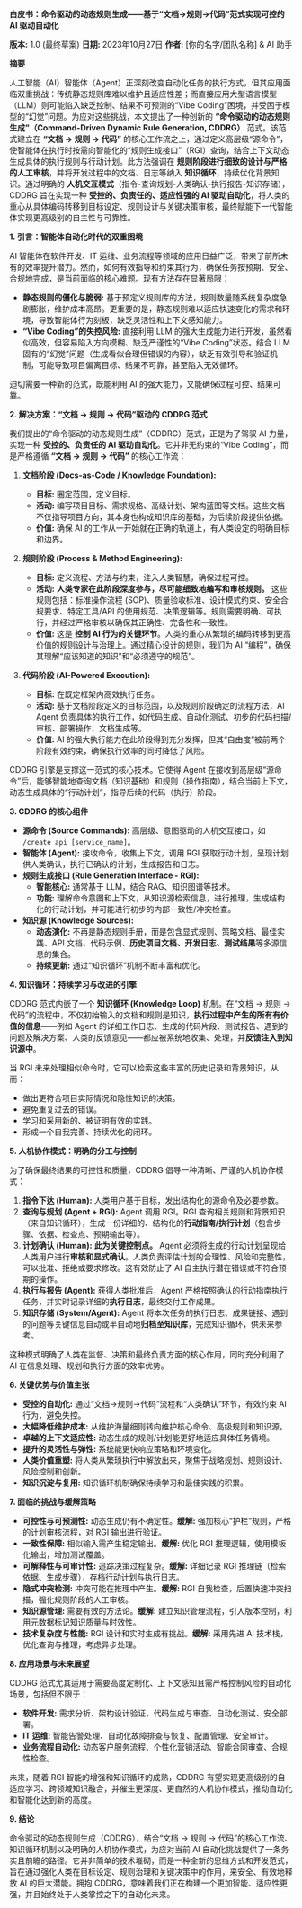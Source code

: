 **白皮书：命令驱动的动态规则生成——基于“文档->规则->代码”范式实现可控的 AI 驱动自动化**

**版本:** 1.0 (最终草案)
**日期:** 2023年10月27日
**作者:** [你的名字/团队名称] & AI 助手

**摘要**

人工智能（AI）智能体（Agent）正深刻改变自动化任务的执行方式，但其应用面临双重挑战：传统静态规则库难以维护且适应性差；而直接应用大型语言模型（LLM）则可能陷入缺乏控制、结果不可预测的“Vibe Coding”困境，并受困于模型的“幻觉”问题。为应对这些挑战，本文提出了一种创新的 **“命令驱动的动态规则生成”（Command-Driven Dynamic Rule Generation, CDDRG）** 范式。该范式建立在 **“文档 -> 规则 -> 代码”** 的核心工作流之上，通过定义高层级“源命令”，使智能体在执行时按需向智能化的“规则生成接口”（RGI）查询，结合上下文动态生成具体的执行规则与行动计划。此方法强调在 **规则阶段进行细致的设计与严格的人工审核**，并将开发过程中的文档、日志等纳入 **知识循环**，持续优化背景知识。通过明确的 **人机交互模式**（指令-查询规划-人类确认-执行报告-知识存储），CDDRG 旨在实现一种 **受控的、负责任的、适应性强的 AI 驱动自动化**，将人类的重心从具体编码转移到目标设定、规则设计与关键决策审核，最终赋能下一代智能体实现更高级别的自主性与可靠性。

**1. 引言：智能体自动化时代的双重困境**

AI 智能体在软件开发、IT 运维、业务流程等领域的应用日益广泛，带来了前所未有的效率提升潜力。然而，如何有效指导和约束其行为，确保任务按预期、安全、合规地完成，是当前面临的核心难题。现有方法存在显著局限：

* **静态规则的僵化与脆弱:** 基于预定义规则库的方法，规则数量随系统复杂度急剧膨胀，维护成本高昂。更重要的是，静态规则难以适应快速变化的需求和环境，导致智能体行为刻板，缺乏灵活性和上下文感知能力。
* **“Vibe Coding”的失控风险:** 直接利用 LLM 的强大生成能力进行开发，虽然看似高效，但容易陷入方向模糊、缺乏严谨性的“Vibe Coding”状态。结合 LLM 固有的“幻觉”问题（生成看似合理但错误的内容），缺乏有效引导和验证机制，可能导致项目偏离目标、结果不可靠，甚至陷入无效循环。

迫切需要一种新的范式，既能利用 AI 的强大能力，又能确保过程可控、结果可靠。

**2. 解决方案：“文档 -> 规则 -> 代码”驱动的 CDDRG 范式**

我们提出的“命令驱动的动态规则生成”（CDDRG）范式，正是为了驾驭 AI 力量，实现一种 **受控的、负责任的 AI 驱动自动化**。它并非无约束的“Vibe Coding”，而是严格遵循 **“文档 -> 规则 -> 代码”** 的核心工作流：

1. **文档阶段 (Docs-as-Code / Knowledge Foundation):**
    * **目标:** 圈定范围，定义目标。
    * **活动:** 编写项目目标、需求规格、高级计划、架构蓝图等文档。这些文档不仅指导项目方向，其本身也构成知识库的基础，为后续阶段提供依据。
    * **价值:** 确保 AI 的工作从一开始就在正确的轨道上，有人类设定的明确目标和边界。

2. **规则阶段 (Process & Method Engineering):**
    * **目标:** 定义流程、方法与约束，注入人类智慧，确保过程可控。
    * **活动:** **人类专家在此阶段深度参与，尽可能细致地编写和审核规则。** 这些规则包括：标准操作流程 (SOP)、质量验收标准、设计模式约束、安全合规要求、特定工具/API 的使用规范、决策逻辑等。规则需要明确、可执行，并经过严格审核以确保其正确性、完备性和一致性。
    * **价值:** 这是 **控制 AI 行为的关键环节**。人类的重心从繁琐的编码转移到更高价值的规则设计与治理上。通过精心设计的规则，我们为 AI “编程”，确保其理解“应该知道的知识”和“必须遵守的规范”。

3. **代码阶段 (AI-Powered Execution):**
    * **目标:** 在既定框架内高效执行任务。
    * **活动:** 基于文档阶段定义的目标范围，以及规则阶段确定的流程方法，AI Agent 负责具体的执行工作，如代码生成、自动化测试、初步的代码扫描/审核、部署操作、文档生成等。
    * **价值:** AI 的强大执行能力在此阶段得到充分发挥，但其“自由度”被前两个阶段有效约束，确保执行效率的同时降低了风险。

CDDRG 引擎是支撑这一范式的核心技术。它使得 Agent 在接收到高层级“源命令”后，能够智能地查询文档（知识基础）和规则（操作指南），结合当前上下文，动态生成具体的“行动计划”，指导后续的代码（执行）阶段。

**3. CDDRG 的核心组件**

* **源命令 (Source Commands):** 高层级、意图驱动的人机交互接口，如 `/create api [service_name]`。
* **智能体 (Agent):** 接收命令，收集上下文，调用 RGI 获取行动计划，呈现计划供人类确认，执行已确认的计划，生成报告和日志。
* **规则生成接口 (Rule Generation Interface - RGI):**
  * **智能核心:** 通常基于 LLM，结合 RAG、知识图谱等技术。
  * **功能:** 理解命令意图和上下文，从知识源检索信息，进行推理，生成结构化的行动计划，并可能进行初步的内部一致性/冲突检查。
* **知识源 (Knowledge Sources):**
  * **动态演化:** 不再是静态规则手册，而是包含显式规则、策略文档、最佳实践、API 文档、代码示例、**历史项目文档、开发日志、测试结果**等多源信息的集合。
  * **持续更新:** 通过“知识循环”机制不断丰富和优化。

**4. 知识循环：持续学习与改进的引擎**

CDDRG 范式内嵌了一个 **知识循环 (Knowledge Loop)** 机制。在“文档 -> 规则 -> 代码”的流程中，不仅初始输入的文档和规则是知识，**执行过程中产生的所有有价值的信息**——例如 Agent 的详细工作日志、生成的代码片段、测试报告、遇到的问题及解决方案、人类的反馈意见——都应被系统地收集、处理，并**反馈注入到知识源中**。

当 RGI 未来处理相似命令时，它可以检索这些丰富的历史记录和背景知识，从而：

* 做出更符合项目实际情况和隐性知识的决策。
* 避免重复过去的错误。
* 学习和采用新的、被证明有效的实践。
* 形成一个自我完善、持续优化的闭环。

**5. 人机协作模式：明确的分工与控制**

为了确保最终结果的可控性和质量，CDDRG 倡导一种清晰、严谨的人机协作模式：

1. **指令下达 (Human):** 人类用户基于目标，发出结构化的源命令及必要参数。
2. **查询与规划 (Agent + RGI):** Agent 调用 RGI。RGI 查询相关规则和背景知识（来自知识循环），生成一份详细的、结构化的**行动指南/执行计划**（包含步骤、依据、检查点、预期输出等）。
3. **计划确认 (Human):** **此为关键控制点。** Agent 必须将生成的行动计划呈现给人类用户进行**审核和显式确认**。人类负责评估计划的合理性、风险和完整性，可以批准、拒绝或要求修改。这有效防止了 AI 自主执行潜在错误或不符合预期的操作。
4. **执行与报告 (Agent):** 获得人类批准后，Agent 严格按照确认的行动指南执行任务，并实时记录详细的**执行日志**，最终交付工作成果。
5. **知识存储 (System/Agent):** Agent 将本次任务的执行日志、成果链接、遇到的问题等关键信息自动或半自动地**归档至知识库**，完成知识循环，供未来参考。

这种模式明确了人类在监督、决策和最终负责方面的核心作用，同时充分利用了 AI 在信息处理、规划和执行方面的效率优势。

**6. 关键优势与价值主张**

* **受控的自动化:** 通过“文档->规则->代码”流程和“人类确认”环节，有效约束 AI 行为，避免失控。
* **大幅降低维护成本:** 从维护海量细则转向维护核心命令、高级规则和知识源。
* **卓越的上下文适应性:** 动态生成的规则/计划能更好地适应具体任务情境。
* **提升的灵活性与弹性:** 系统能更快响应策略和环境变化。
* **人类价值重塑:** 将人类从繁琐执行中解放出来，聚焦于战略规划、规则设计、风险控制和创新。
* **知识沉淀与复用:** 知识循环机制确保持续学习和最佳实践的积累。

**7. 面临的挑战与缓解策略**

* **可控性与可预测性:** 动态生成仍有不确定性。**缓解:** 强加核心“护栏”规则，严格的计划审核流程，对 RGI 输出进行验证。
* **一致性保障:** 相似输入需产生稳定输出。**缓解:** 优化 RGI 推理逻辑，使用模板化输出，增加测试覆盖。
* **可解释性与可审计性:** 追踪决策过程复杂。**缓解:** 详细记录 RGI 推理链（检索依据、生成步骤），存档行动计划与执行日志。
* **隐式冲突检测:** 冲突可能在推理中产生。**缓解:** RGI 自我检查，后置快速冲突扫描，强化规则阶段的人工审核。
* **知识源管理:** 需要有效的方法论。**缓解:** 建立知识管理流程，引入版本控制，利用元数据标记知识质量与时效性。
* **技术复杂度与性能:** RGI 设计和实时生成有挑战。**缓解:** 采用先进 AI 技术栈，优化查询与推理，考虑异步处理。

**8. 应用场景与未来展望**

CDDRG 范式尤其适用于需要高度定制化、上下文感知且需严格控制风险的自动化场景，包括但不限于：

* **软件开发:** 需求分析、架构设计验证、代码生成与审查、自动化测试、安全部署。
* **IT 运维:** 智能告警处理、自动化故障排查与恢复、配置管理、安全审计。
* **业务流程自动化:** 动态客户服务流程、个性化营销活动、智能合同审查、合规性检查。

未来，随着 RGI 智能的增强和知识循环的成熟，CDDRG 有望实现更高级别的自适应学习、跨领域知识融合，并催生更深度、更自然的人机协作模式，推动自动化和智能化达到新的高度。

**9. 结论**

命令驱动的动态规则生成（CDDRG），结合“文档 -> 规则 -> 代码”的核心工作流、知识循环机制以及明确的人机协作模式，为应对当前 AI 自动化挑战提供了一条务实且前瞻的路径。它并非简单的技术堆砌，而是一种全新的思维方式和开发范式，旨在通过强化人类在目标设定、规则治理和关键决策中的作用，来安全、有效地释放 AI 的巨大潜能。拥抱 CDDRG，意味着我们正在构建一个更加智能、适应性更强，并且始终处于人类掌控之下的自动化未来。
